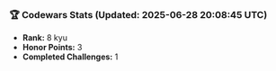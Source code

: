 ### 🏆 Codewars Stats (Updated: 2025-06-28 20:08:45 UTC)

- **Rank:** 8 kyu
- **Honor Points:** 3
- **Completed Challenges:** 1
